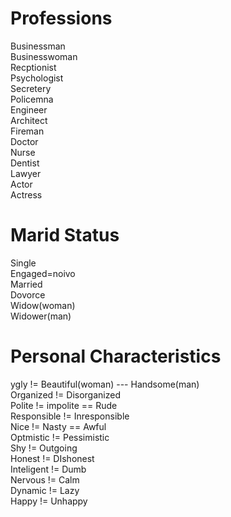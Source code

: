# Professions

Businessman <br> Businesswoman <br> Recptionist <br> Psychologist <br> Secretery <br> Policemna <br> Engineer <br> 
Architect <br> Fireman <br> Doctor <br> Nurse <br> Dentist <br> Lawyer <br> Actor <br> Actress

# Marid Status

Single <br> Engaged=noivo <br> Married <br> Dovorce <br> Widow(woman) <br> Widower(man)

# Personal Characteristics

ygly != Beautiful(woman) --- Handsome(man) <br>
Organized != Disorganized <br>
Polite != impolite == Rude <br>
Responsible != Inresponsible <br>
Nice != Nasty == Awful <br> 
Optmistic != Pessimistic <br>
Shy != Outgoing <br>
Honest != DIshonest <br>
Inteligent != Dumb <br>
Nervous != Calm <br>
Dynamic != Lazy <br>
Happy != Unhappy 